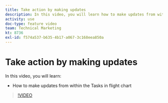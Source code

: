 ```yaml
---
title: Take action by making updates
description: In this video, you will learn how to make updates from within the Tasks in flight chart in [!DNL Adobe Workfront].
activity: use
doc-type: feature video
team: Technical Marketing
kt: 8736
exl-id: f574a537-b635-4b17-a067-3c168eea850a
---
```

# Take action by making updates

In this video, you will learn:

* How to make updates from within the Tasks in flight chart

>[!VIDEO](https://video.tv.adobe.com/v/335053/?quality=12)

